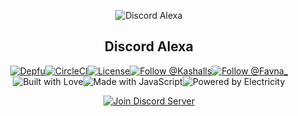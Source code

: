 <div align="center">

  <p>
<img src="https://images.discordapp.net/avatars/421879566265614337/7035b241f838c0e1de3f0ab047352d0b.png?size=512" alt="Discord Alexa"/>
<h2>Discord Alexa</h2>
  </p>

  <p>
   <a href="https://depfu.com/repos/Kashalls/DiscordAlexa"><img src="https://img.shields.io/depfu/Kashalls/DiscordAlexa.svg?style=for-the-badge" alt="Depfu" /></a><!--
--><a href="https://travis-ci.org/Kashalls/DiscordAlexa"><img src="https://img.shields.io/travis/Kashalls/DiscordAlexa.svg?style=for-the-badge" alt="CircleCI"></a><!--
--><a href="https://github.com/Kashalls/DiscordAlexa/blob/master/LICENSE.md"><img src="https://img.shields.io/github/license/Kashalls/DiscordAlexa.svg?style=for-the-badge" alt="License"></a><!--
--><a href="https://twitter.com/Kashalls"><img src="https://img.shields.io/twitter/follow/Kashalls.svg?style=for-the-badge&label=Follow" alt="Follow @Kashalls"></a><!--
--><a href="https://twitter.com/Favna_"><img src="https://img.shields.io/twitter/follow/espadrine.svg?style=for-the-badge&label=Follow" alt="Follow @Favna_"></a><!--

  </p>

<br/>

  <p>
  <img src="https://forthebadge.com/images/badges/uses-badges.svg" alt="Uses Badges"><!--
--><img src="https://forthebadge.com/images/badges/built-with-love.svg" alt="Built with Love"><!--
--><img src="https://forthebadge.com/images/badges/made-with-javascript.svg" alt="Made with JavaScript"><!--
--><img src="https://forthebadge.com/images/badges/powered-by-electricity.svg" alt="Powered by Electricity">
  </p>

  <p>
    <a href="https://discord.gg/47ux3hnt"><img src="https://canary.discordapp.com/api/guilds/444530405924798465/widget.png?style=banner2" alt="Join Discord Server"/></a>
  </p>
</div>

